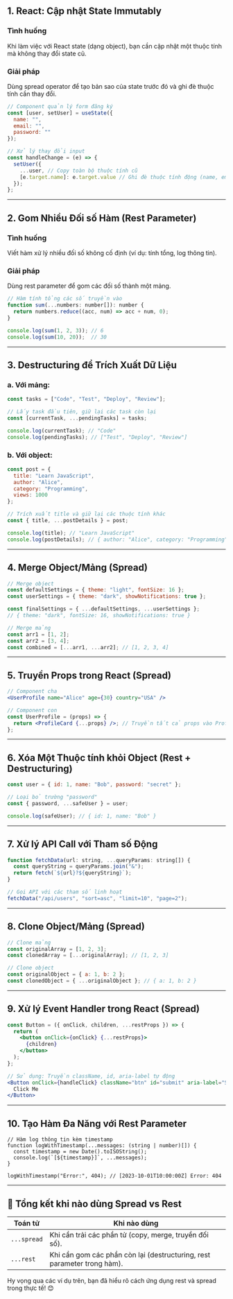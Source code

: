 <br>

## 1. React: Cập nhật State Immutably

### Tình huống

Khi làm việc với React state (dạng object), bạn cần cập nhật một thuộc tính mà không thay đổi state cũ.

### Giải pháp

Dùng spread operator để tạo bản sao của state trước đó và ghi đè thuộc tính cần thay đổi.

```jsx
// Component quản lý form đăng ký
const [user, setUser] = useState({
  name: "",
  email: "",
  password: ""
});

// Xử lý thay đổi input
const handleChange = (e) => {
  setUser({
    ...user, // Copy toàn bộ thuộc tính cũ
    [e.target.name]: e.target.value // Ghi đè thuộc tính động (name, email hoặc password)
  });
};
```

---

## 2. Gom Nhiều Đối số Hàm (Rest Parameter)

### Tình huống

Viết hàm xử lý nhiều đối số không cố định (ví dụ: tính tổng, log thông tin).

### Giải pháp

Dùng rest parameter để gom các đối số thành một mảng.

```jsx
// Hàm tính tổng các số truyền vào
function sum(...numbers: number[]): number {
  return numbers.reduce((acc, num) => acc + num, 0);
}

console.log(sum(1, 2, 3)); // 6
console.log(sum(10, 20));  // 30
```

---

## 3. Destructuring để Trích Xuất Dữ Liệu

### a. Với mảng:

```jsx
const tasks = ["Code", "Test", "Deploy", "Review"];

// Lấy task đầu tiên, giữ lại các task còn lại
const [currentTask, ...pendingTasks] = tasks;

console.log(currentTask); // "Code"
console.log(pendingTasks); // ["Test", "Deploy", "Review"]
```

### b. Với object:

```jsx
const post = {
  title: "Learn JavaScript",
  author: "Alice",
  category: "Programming",
  views: 1000
};

// Trích xuất title và giữ lại các thuộc tính khác
const { title, ...postDetails } = post;

console.log(title); // "Learn JavaScript"
console.log(postDetails); // { author: "Alice", category: "Programming", views: 1000 }
```

---

## 4. Merge Object/Mảng (Spread)

```jsx
// Merge object
const defaultSettings = { theme: "light", fontSize: 16 };
const userSettings = { theme: "dark", showNotifications: true };

const finalSettings = { ...defaultSettings, ...userSettings };
// { theme: "dark", fontSize: 16, showNotifications: true }

// Merge mảng
const arr1 = [1, 2];
const arr2 = [3, 4];
const combined = [...arr1, ...arr2]; // [1, 2, 3, 4]
```

---

## 5. Truyền Props trong React (Spread)

```jsx
// Component cha
<UserProfile name="Alice" age={30} country="USA" />

// Component con
const UserProfile = (props) => {
  return <ProfileCard {...props} />; // Truyền tất cả props vào ProfileCard
};
```

---

## 6. Xóa Một Thuộc tính khỏi Object (Rest + Destructuring)

```jsx
const user = { id: 1, name: "Bob", password: "secret" };

// Loại bỏ trường "password"
const { password, ...safeUser } = user;

console.log(safeUser); // { id: 1, name: "Bob" }
```

---

## 7. Xử lý API Call với Tham số Động

```jsx
function fetchData(url: string, ...queryParams: string[]) {
  const queryString = queryParams.join("&");
  return fetch(`${url}?${queryString}`);
}

// Gọi API với các tham số linh hoạt
fetchData("/api/users", "sort=asc", "limit=10", "page=2");
```

---

## 8. Clone Object/Mảng (Spread)

```jsx
// Clone mảng
const originalArray = [1, 2, 3];
const clonedArray = [...originalArray]; // [1, 2, 3]

// Clone object
const originalObject = { a: 1, b: 2 };
const clonedObject = { ...originalObject }; // { a: 1, b: 2 }
```

---

## 9. Xử lý Event Handler trong React (Spread)

```jsx
const Button = ({ onClick, children, ...restProps }) => {
  return (
    <button onClick={onClick} {...restProps}>
      {children}
    </button>
  );
};

// Sử dụng: Truyền className, id, aria-label tự động
<Button onClick={handleClick} className="btn" id="submit" aria-label="Submit">
  Click Me
</Button>
```

---

## 10. Tạo Hàm Đa Năng với Rest Parameter

```tsx
// Hàm log thông tin kèm timestamp
function logWithTimestamp(...messages: (string | number)[]) {
  const timestamp = new Date().toISOString();
  console.log(`[${timestamp}]`, ...messages);
}

logWithTimestamp("Error:", 404); // [2023-10-01T10:00:00Z] Error: 404
```

---

## 📌 Tổng kết khi nào dùng Spread vs Rest

|Toán tử|Khi nào dùng|
|---|---|
|`...spread`|Khi cần trải các phần tử (copy, merge, truyền đối số).|
|`...rest`|Khi cần gom các phần còn lại (destructuring, rest parameter trong hàm).|

Hy vọng qua các ví dụ trên, bạn đã hiểu rõ cách ứng dụng rest và spread trong thực tế! 😊